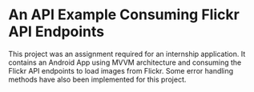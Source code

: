 # An API Example Consuming Flickr API Endpoints

This project was an assignment required for an internship application. It contains an Android App using MVVM architecture and consuming the Flickr API endpoints
to load images from Flickr. Some error handling methods have also been implemented for this project. 

